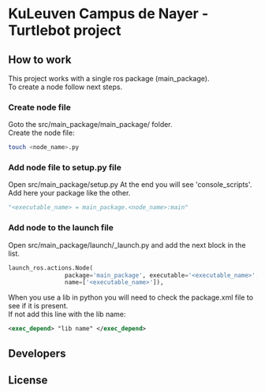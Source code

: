# KuLeuven Campus de Nayer - Turtlebot project

## How to work
This project works with a single ros package (main_package).    
To create a node follow next steps.

### Create node file
Goto the src/main_package/main_package/ folder.  
Create the node file: 

```bash
touch <node_name>.py
```

### Add node file to setup.py file
Open src/main_package/setup.py
At the end you will see 'console_scripts'. Add here your package like the other.

```python  
"<executable_name> = main_package.<node_name>:main"  
```

### Add node to the launch file
Open src/main_package/launch/_launch.py and add the next block in the list.
 
```python
launch_ros.actions.Node(
                package='main_package', executable='<executable_name>', output='screen',
                name=['<executable_name>']),
```

When you use a lib in python you will need to check the package.xml file to see if it is present.  
If not add this line with the lib name:  

```xml
<exec_depend> "lib name" </exec_depend>  
```

## Developers

## License

